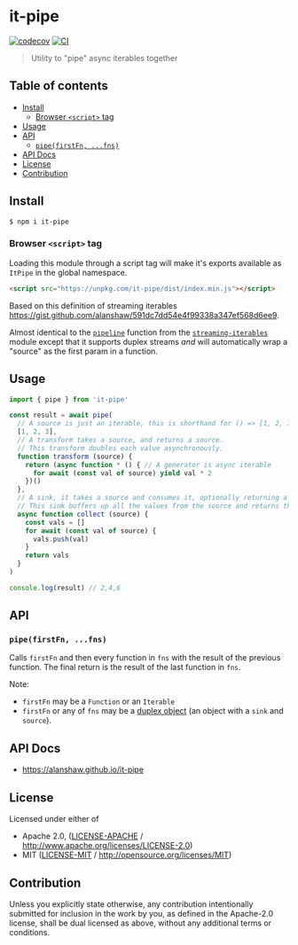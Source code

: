 # it-pipe <!-- omit in toc -->

[![codecov](https://img.shields.io/codecov/c/github/alanshaw/it-pipe.svg?style=flat-square)](https://codecov.io/gh/alanshaw/it-pipe)
[![CI](https://img.shields.io/github/actions/workflow/status/alanshaw/it-pipe/js-test-and-release.yml?branch=master\&style=flat-square)](https://github.com/alanshaw/it-pipe/actions/workflows/js-test-and-release.yml?query=branch%3Amaster)

> Utility to "pipe" async iterables together

## Table of contents <!-- omit in toc -->

- [Install](#install)
  - [Browser `<script>` tag](#browser-script-tag)
- [Usage](#usage)
- [API](#api)
  - [`pipe(firstFn, ...fns)`](#pipefirstfn-fns)
- [API Docs](#api-docs)
- [License](#license)
- [Contribution](#contribution)

## Install

```console
$ npm i it-pipe
```

### Browser `<script>` tag

Loading this module through a script tag will make it's exports available as `ItPipe` in the global namespace.

```html
<script src="https://unpkg.com/it-pipe/dist/index.min.js"></script>
```

Based on this definition of streaming iterables <https://gist.github.com/alanshaw/591dc7dd54e4f99338a347ef568d6ee9>.

Almost identical to the [`pipeline`](https://github.com/bustle/streaming-iterables#pipeline) function from the [`streaming-iterables`](https://www.npmjs.com/package/streaming-iterables) module except that it supports duplex streams *and* will automatically wrap a "source" as the first param in a function.

## Usage

```js
import { pipe } from 'it-pipe'

const result = await pipe(
  // A source is just an iterable, this is shorthand for () => [1, 2, 3]
  [1, 2, 3],
  // A transform takes a source, and returns a source.
  // This transform doubles each value asynchronously.
  function transform (source) {
    return (async function * () { // A generator is async iterable
      for await (const val of source) yield val * 2
    })()
  },
  // A sink, it takes a source and consumes it, optionally returning a value.
  // This sink buffers up all the values from the source and returns them.
  async function collect (source) {
    const vals = []
    for await (const val of source) {
      vals.push(val)
    }
    return vals
  }
)

console.log(result) // 2,4,6
```

## API

### `pipe(firstFn, ...fns)`

Calls `firstFn` and then every function in `fns` with the result of the previous function. The final return is the result of the last function in `fns`.

Note:

- `firstFn` may be a `Function` or an `Iterable`
- `firstFn` or any of `fns` may be a [duplex object](https://gist.github.com/alanshaw/591dc7dd54e4f99338a347ef568d6ee9#duplex-it) (an object with a `sink` and `source`).

## API Docs

- <https://alanshaw.github.io/it-pipe>

## License

Licensed under either of

- Apache 2.0, ([LICENSE-APACHE](LICENSE-APACHE) / <http://www.apache.org/licenses/LICENSE-2.0>)
- MIT ([LICENSE-MIT](LICENSE-MIT) / <http://opensource.org/licenses/MIT>)

## Contribution

Unless you explicitly state otherwise, any contribution intentionally submitted for inclusion in the work by you, as defined in the Apache-2.0 license, shall be dual licensed as above, without any additional terms or conditions.
